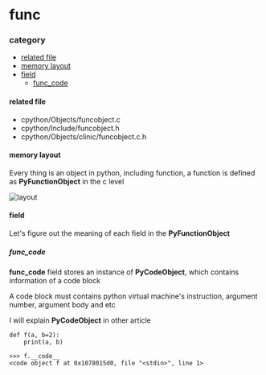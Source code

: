 # func

### category

* [related file](#related-file)
* [memory layout](#memory-layout)
* [field](#field)
	* [func_code](#func_code)


#### related file
* cpython/Objects/funcobject.c
* cpython/Include/funcobject.h
* cpython/Objects/clinic/funcobject.c.h

#### memory layout

Every thing is an object in python, including function, a function is defined as **PyFunctionObject** in the c level

![layout](https://github.com/zpoint/Cpython-Internals/blob/master/BasicObject/func/layout.png)

#### field

Let's figure out the meaning of each field in the **PyFunctionObject**

##### func_code

**func_code** field stores an instance of **PyCodeObject**, which contains information of a code block

A code block must contains python virtual machine's instruction, argument number, argument
body and etc

I will explain **PyCodeObject** in other article

	def f(a, b=2):
    	print(a, b)

	>>> f.__code__
	<code object f at 0x1078015d0, file "<stdin>", line 1>